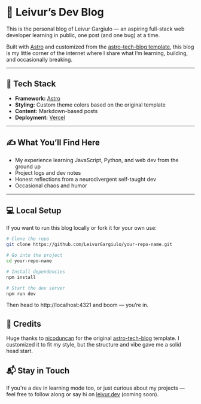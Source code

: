 # 🧠 Leivur’s Dev Blog

This is the personal blog of Leivur Gargiulo — an aspiring full-stack web developer learning in public, one post (and one bug) at a time.

Built with [Astro](https://astro.build/) and customized from the [astro-tech-blog template](https://astro-tech-blog-ten.vercel.app/), this blog is my little corner of the internet where I share what I’m learning, building, and occasionally breaking.

---

## 🚀 Tech Stack

- **Framework:** [Astro](https://astro.build/)
- **Styling:** Custom theme colors based on the original template
- **Content:** Markdown-based posts
- **Deployment:** [Vercel](https://vercel.com/)

---

## ✍️ What You’ll Find Here

- My experience learning JavaScript, Python, and web dev from the ground up  
- Project logs and dev notes  
- Honest reflections from a neurodivergent self-taught dev  
- Occasional chaos and humor

---

## 💻 Local Setup

If you want to run this blog locally or fork it for your own use:

```bash
# Clone the repo
git clone https://github.com/LeivurGargiulo/your-repo-name.git

# Go into the project
cd your-repo-name

# Install dependencies
npm install

# Start the dev server
npm run dev
```

Then head to http://localhost:4321 and boom — you’re in.

🙌 Credits
----------

Huge thanks to [nicoduncan](https://github.com/nicdun) for the original [astro-tech-blog](https://github.com/nicdun/astro-tech-blog) template. I customized it to fit my style, but the structure and vibe gave me a solid head start.

📬 Stay in Touch
----------------

If you're a dev in learning mode too, or just curious about my projects — feel free to follow along or say hi on [leivur.dev](https://leivur.dev) (coming soon).